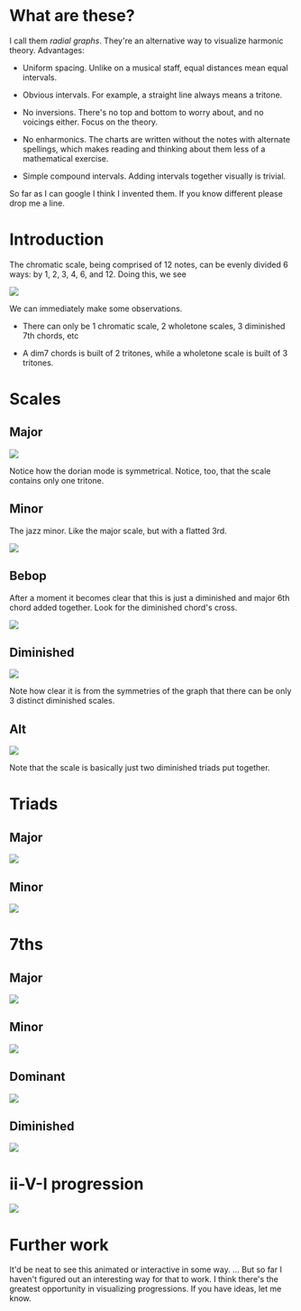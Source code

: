 # What are these?

I call them *radial graphs*. They're an alternative way to visualize
harmonic theory. Advantages:

- Uniform spacing. Unlike on a musical staff, equal distances mean equal
  intervals.

- Obvious intervals. For example, a straight line always means a
  tritone.

- No inversions. There's no top and bottom to worry about, and no
  voicings either. Focus on the theory.

- No enharmonics. The charts are written without the notes with
  alternate spellings, which makes reading and thinking about them less
  of a mathematical exercise.

- Simple compound intervals. Adding intervals together visually is
  trivial.

So far as I can google I think I invented them. If you know different
please drop me a line.

# Introduction

The chromatic scale, being comprised of 12 notes, can be evenly divided
6 ways: by 1, 2, 3, 4, 6, and 12. Doing this, we see

![](factors.png)

We can immediately make some observations.

- There can only be 1 chromatic scale, 2 wholetone scales, 3 diminished
  7th chords, etc

- A dim7 chords is built of 2 tritones, while a wholetone scale is built
  of 3 tritones.

# Scales

## Major

![](major-scales.png)

Notice how the dorian mode is symmetrical. Notice, too, that the scale
contains only one tritone.

## Minor

The jazz minor. Like the major scale, but with a flatted 3rd.

![](minor-scales.png)

## Bebop

After a moment it becomes clear that this is just a diminished and major
6th chord added together. Look for the diminished chord's cross.

![](bebop-scales.png)

## Diminished

![](dim-scales.png)

Note how clear it is from the symmetries of the graph that there can be
only 3 distinct diminished scales.

## Alt

![](alt-7ths.png)

Note that the scale is basically just two diminished triads put
together.

# Triads

## Major

![](major-triads.png)

## Minor

![](minor-triads.png)

# 7ths

## Major

![](major-7ths.png)

## Minor

![](minor-7ths.png)

## Dominant

![](dominant-7ths.png)

## Diminished

![](dim-7ths.png)

# ii-V-I progression

![](progression.png)

# Further work

It'd be neat to see this animated or interactive in some way. ... But so
far I haven't figured out an interesting way for that to work. I think
there's the greatest opportunity in visualizing progressions. If you
have ideas, let me know.
